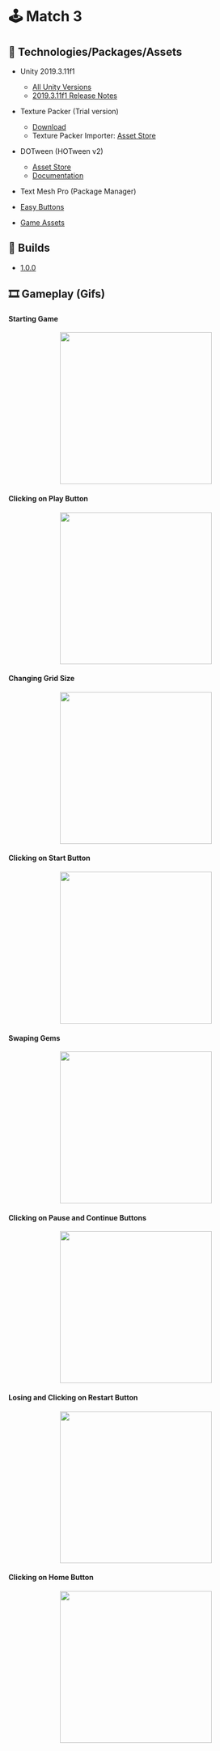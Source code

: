 # 🕹️ Match 3

## 🧰 Technologies/Packages/Assets

- Unity 2019.3.11f1

  - [All Unity Versions](https://unity3d.com/get-unity/download/archive?_ga=2.102921411.299523596.1593798947-733524955.1584990359)
  - [2019.3.11f1 Release Notes](https://unity3d.com/unity/whats-new/2019.3.11)

- Texture Packer (Trial version)

  - [Download](https://www.codeandweb.com/texturepacker)
  - Texture Packer Importer: [Asset Store](https://assetstore.unity.com/packages/tools/sprite-management/texturepacker-importer-16641)

- DOTween (HOTween v2)

  - [Asset Store](https://assetstore.unity.com/packages/tools/animation/dotween-hotween-v2-27676)
  - [Documentation](http://dotween.demigiant.com/documentation.php)

- Text Mesh Pro (Package Manager)

- [Easy Buttons](https://github.com/madsbangh/EasyButtons)

- [Game Assets](https://github.com/PlayKids/match3-test)

## 🚀 Builds

- [1.0.0](Builds/Match3_v1.0.0.apk)

## 🎞️ Gameplay (Gifs)

#### Starting Game

<p align="center">
  <img src="README_Assets/Gifs/Starting.gif" width="300">
</p>

#### Clicking on Play Button

<p align="center">
  <img src="README_Assets/Gifs/OnClickPlay.gif" width="300">
</p>

#### Changing Grid Size

<p align="center">
  <img src="README_Assets/Gifs/OnChangeGridSize.gif" width="300">
</p>

#### Clicking on Start Button

<p align="center">
  <img src="README_Assets/Gifs/StartingGame.gif" width="300">
</p>

#### Swaping Gems

<p align="center">
  <img src="README_Assets/Gifs/SwapGems.gif" width="300">
</p>

#### Clicking on Pause and Continue Buttons

<p align="center">
  <img src="README_Assets/Gifs/Pause&Continue.gif" width="300">
</p>

#### Losing and Clicking on Restart Button

<p align="center">
  <img src="README_Assets/Gifs/OnLose&Restart.gif" width="300">
</p>

#### Clicking on Home Button

<p align="center">
  <img src="README_Assets/Gifs/OnClickHome.gif" width="300">
</p>
